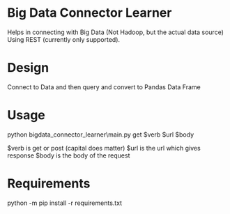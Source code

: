 # Big Data Connector Learner
Helps in connecting with Big Data (Not Hadoop, but the actual data source) Using REST (currently only supported).

# Design
Connect to Data  and then query and convert to Pandas Data Frame

# Usage
python bigdata_connector_learner\main.py get $verb $url $body

$verb is get or post (capital does matter)
$url is the url which gives response
$body is the body of the request

# Requirements

python -m pip install -r requirements.txt 



